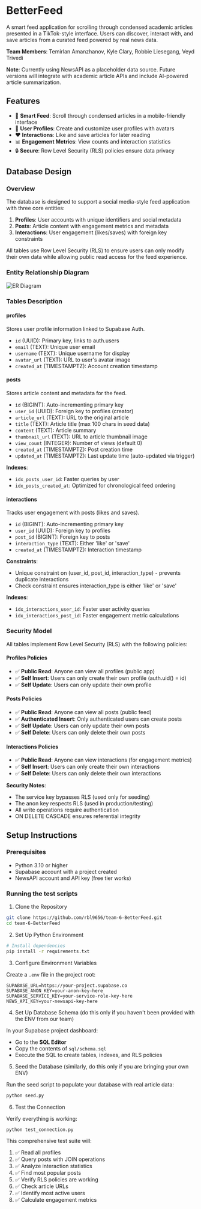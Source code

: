# BetterFeed

A smart feed application for scrolling through condensed academic articles presented in a TikTok-style interface. Users can discover, interact with, and save articles from a curated feed powered by real news data.

**Team Members**: Temirlan Amanzhanov, Kyle Clary, Robbie Liesegang, Veyd Trivedi

**Note**: Currently using NewsAPI as a placeholder data source. Future versions will integrate with academic article APIs and include AI-powered article summarization.

## Features

- 📱 **Smart Feed**: Scroll through condensed articles in a mobile-friendly interface
- 👤 **User Profiles**: Create and customize user profiles with avatars
- ❤️ **Interactions**: Like and save articles for later reading
- 📊 **Engagement Metrics**: View counts and interaction statistics
- 🔒 **Secure**: Row Level Security (RLS) policies ensure data privacy

## Database Design

### Overview

The database is designed to support a social media-style feed application with three core entities:

1. **Profiles**: User accounts with unique identifiers and social metadata
2. **Posts**: Article content with engagement metrics and metadata
3. **Interactions**: User engagement (likes/saves) with foreign key constraints

All tables use Row Level Security (RLS) to ensure users can only modify their own data while allowing public read access for the feed experience.

### Entity Relationship Diagram

![ER Diagram](./docs/er-diagram.png)

### Tables Description

#### **profiles**
Stores user profile information linked to Supabase Auth.

- `id` (UUID): Primary key, links to auth.users
- `email` (TEXT): Unique user email
- `username` (TEXT): Unique username for display
- `avatar_url` (TEXT): URL to user's avatar image
- `created_at` (TIMESTAMPTZ): Account creation timestamp

#### **posts**
Stores article content and metadata for the feed.

- `id` (BIGINT): Auto-incrementing primary key
- `user_id` (UUID): Foreign key to profiles (creator)
- `article_url` (TEXT): URL to the original article
- `title` (TEXT): Article title (max 100 chars in seed data)
- `content` (TEXT): Article summary
- `thumbnail_url` (TEXT): URL to article thumbnail image
- `view_count` (INTEGER): Number of views (default 0)
- `created_at` (TIMESTAMPTZ): Post creation time
- `updated_at` (TIMESTAMPTZ): Last update time (auto-updated via trigger)

**Indexes**:
- `idx_posts_user_id`: Faster queries by user
- `idx_posts_created_at`: Optimized for chronological feed ordering

#### **interactions**
Tracks user engagement with posts (likes and saves).

- `id` (BIGINT): Auto-incrementing primary key
- `user_id` (UUID): Foreign key to profiles
- `post_id` (BIGINT): Foreign key to posts
- `interaction_type` (TEXT): Either 'like' or 'save'
- `created_at` (TIMESTAMPTZ): Interaction timestamp

**Constraints**:
- Unique constraint on (user_id, post_id, interaction_type) - prevents duplicate interactions
- Check constraint ensures interaction_type is either 'like' or 'save'

**Indexes**:
- `idx_interactions_user_id`: Faster user activity queries
- `idx_interactions_post_id`: Faster engagement metric calculations

### Security Model

All tables implement Row Level Security (RLS) with the following policies:

#### **Profiles Policies**
- ✅ **Public Read**: Anyone can view all profiles (public app)
- ✅ **Self Insert**: Users can only create their own profile (auth.uid() = id)
- ✅ **Self Update**: Users can only update their own profile

#### **Posts Policies**
- ✅ **Public Read**: Anyone can view all posts (public feed)
- ✅ **Authenticated Insert**: Only authenticated users can create posts
- ✅ **Self Update**: Users can only update their own posts
- ✅ **Self Delete**: Users can only delete their own posts

#### **Interactions Policies**
- ✅ **Public Read**: Anyone can view interactions (for engagement metrics)
- ✅ **Self Insert**: Users can only create their own interactions
- ✅ **Self Delete**: Users can only delete their own interactions

**Security Notes**:
- The service key bypasses RLS (used only for seeding)
- The anon key respects RLS (used in production/testing)
- All write operations require authentication
- ON DELETE CASCADE ensures referential integrity

## Setup Instructions

### Prerequisites

- Python 3.10 or higher
- Supabase account with a project created
- NewsAPI account and API key (free tier works)

### Running the test scripts

1. Clone the Repository

```bash
git clone https://github.com/rbl9656/team-6-BetterFeed.git
cd team-6-BetterFeed
```

2. Set Up Python Environment

```bash
# Install dependencies
pip install -r requirements.txt
```

3. Configure Environment Variables

Create a `.env` file in the project root:

```env
SUPABASE_URL=https://your-project.supabase.co
SUPABASE_ANON_KEY=your-anon-key-here
SUPABASE_SERVICE_KEY=your-service-role-key-here
NEWS_API_KEY=your-newsapi-key-here
```

4. Set Up Database Schema (do this only if you haven't been provided with the ENV from our team)

In your Supabase project dashboard:

- Go to the **SQL Editor**
- Copy the contents of `sql/schema.sql`
- Execute the SQL to create tables, indexes, and RLS policies

5. Seed the Database (similarly, do this only if you are bringing your own ENV)

Run the seed script to populate your database with real article data:

```bash
python seed.py
```

6. Test the Connection

Verify everything is working:

```bash
python test_connection.py
```

This comprehensive test suite will:
1. ✅ Read all profiles
2. ✅ Query posts with JOIN operations
3. ✅ Analyze interaction statistics
4. ✅ Find most popular posts
5. ✅ Verify RLS policies are working
6. ✅ Check article URLs
7. ✅ Identify most active users
8. ✅ Calculate engagement metrics
